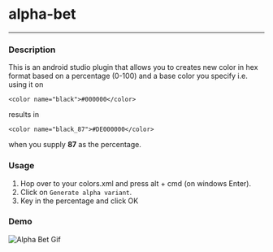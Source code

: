 # alpha-bet

***

### Description

<!-- Plugin description -->
This is an android studio plugin that allows you to creates new color in hex format based on a percentage (0-100) and a
base color you specify i.e. using it on

`<color name="black">#000000</color>`

results in

`<color name="black_87">#DE000000</color>`

when you supply **87** as the percentage.

<!-- Plugin description end -->

### Usage

1. Hop over to your colors.xml and press alt + cmd (on windows Enter).
2. Click on `Generate alpha variant`.
3. Key in the percentage and click OK

### Demo

![Alpha Bet Gif](https://github.com/humblerookie/alpha-bet/blob/main/demo/alphabet.gif)

